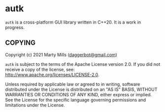 # autk

`autk` is a cross-platform GUI library written in C++20.
It is a work in progress.

## COPYING

Copyright (c) 2021 Marty Mills (<daggerbot@gmail.com>)

`autk` is subject to the terms of the Apache License version 2.0.
If you did not receive a copy of the license, see: <http://www.apache.org/licenses/LICENSE-2.0>.

Unless required by applicable law or agreed to in writing, software
distributed under the License is distributed on an "AS IS" BASIS,
WITHOUT WARRANTIES OR CONDITIONS OF ANY KIND, either express or implied.
See the License for the specific language governing permissions and
limitations under the License.
